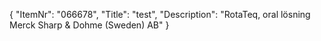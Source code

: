 {
  "ItemNr": "066678",
  "Title": "test",
  "Description": "RotaTeq, oral lösning Merck Sharp & Dohme (Sweden) AB"
}